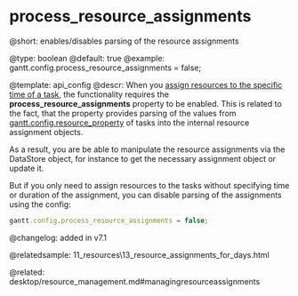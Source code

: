 process_resource_assignments
=============


@short: enables/disables parsing of the resource assignments
	

@type: boolean
@default: true
@example:
gantt.config.process_resource_assignments = false;


@template:	api_config
@descr:
When you [assign resources to the specific time of a task](desktop/resource_management.md#resourceassignmenttime), the functionality requires the **process_resource_assignments** property to be enabled.
This is related to the fact, that the property provides parsing of the values from [gantt.config.resource_property](api/gantt_resource_property_config.md) of tasks into the internal resource assignment objects. 

As a result, you are be able to manipulate the resource assignments via the DataStore object, for instance to get the necessary assignment object or update it.


But if you only need to assign resources to the tasks without specifying time or duration of the assignment, you can disable parsing of the assignments using the config:

~~~js
gantt.config.process_resource_assignments = false;
~~~


@changelog: added in v7.1

@relatedsample: 11_resources\13_resource_assignments_for_days.html

@related: desktop/resource_management.md#managingresourceassignments